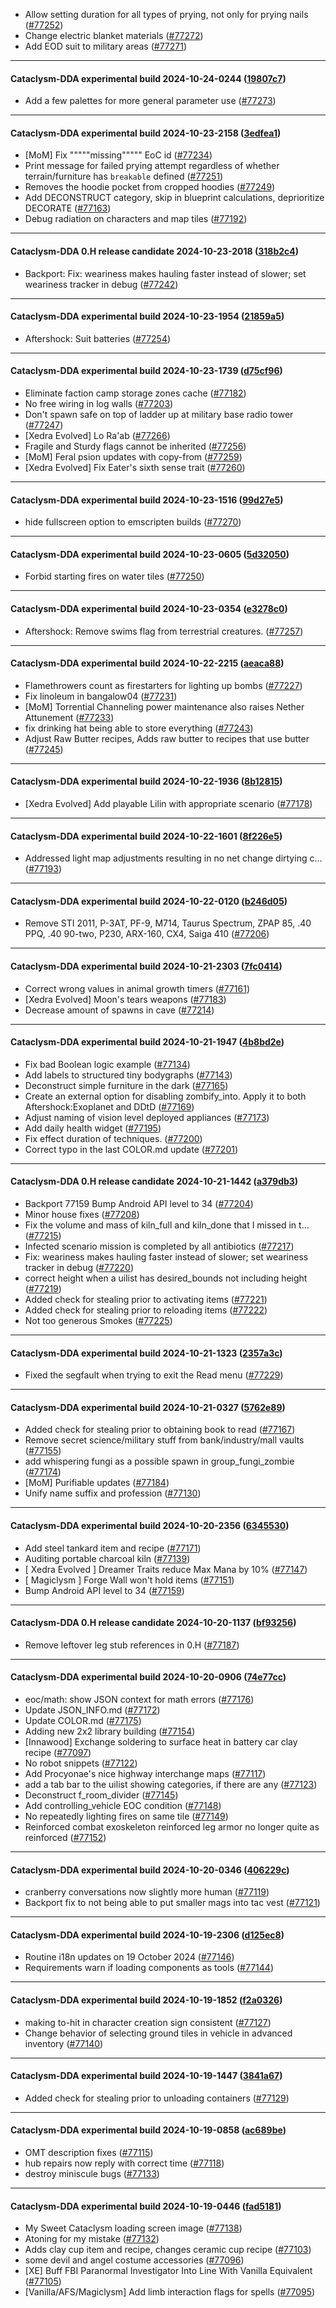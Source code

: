 * Allow setting duration for all types of prying, not only for prying nails ([#77252](https://github.com/CleverRaven/Cataclysm-DDA/pull/77252))
* Change electric blanket materials ([#77272](https://github.com/CleverRaven/Cataclysm-DDA/pull/77272))
* Add EOD suit to military areas ([#77271](https://github.com/CleverRaven/Cataclysm-DDA/pull/77271))

---

#### Cataclysm-DDA experimental build 2024-10-24-0244 ([19807c7](https://github.com/CleverRaven/Cataclysm-DDA/releases/tag/cdda-experimental-2024-10-24-0244))

* Add a few palettes for more general parameter use ([#77273](https://github.com/CleverRaven/Cataclysm-DDA/pull/77273))

---

#### Cataclysm-DDA experimental build 2024-10-23-2158 ([3edfea1](https://github.com/CleverRaven/Cataclysm-DDA/releases/tag/cdda-experimental-2024-10-23-2158))

* [MoM] Fix """""missing""""" EoC id ([#77234](https://github.com/CleverRaven/Cataclysm-DDA/pull/77234))
* Print message for failed prying attempt regardless of whether terrain/furniture has `breakable` defined ([#77251](https://github.com/CleverRaven/Cataclysm-DDA/pull/77251))
* Removes the hoodie pocket from cropped hoodies ([#77249](https://github.com/CleverRaven/Cataclysm-DDA/pull/77249))
* Add DECONSTRUCT category, skip in blueprint calculations, deprioritize DECORATE ([#77163](https://github.com/CleverRaven/Cataclysm-DDA/pull/77163))
* Debug radiation on characters and map tiles ([#77192](https://github.com/CleverRaven/Cataclysm-DDA/pull/77192))

---

#### Cataclysm-DDA 0.H release candidate 2024-10-23-2018 ([318b2c4](https://github.com/CleverRaven/Cataclysm-DDA/releases/tag/cdda-0.H-2024-10-23-2018))

* Backport: Fix: weariness makes hauling faster instead of slower; set weariness tracker in debug ([#77242](https://github.com/CleverRaven/Cataclysm-DDA/pull/77242))

---

#### Cataclysm-DDA experimental build 2024-10-23-1954 ([21859a5](https://github.com/CleverRaven/Cataclysm-DDA/releases/tag/cdda-experimental-2024-10-23-1954))

* Aftershock: Suit batteries ([#77254](https://github.com/CleverRaven/Cataclysm-DDA/pull/77254))

---

#### Cataclysm-DDA experimental build 2024-10-23-1739 ([d75cf96](https://github.com/CleverRaven/Cataclysm-DDA/releases/tag/cdda-experimental-2024-10-23-1739))

* Eliminate faction camp storage zones cache ([#77182](https://github.com/CleverRaven/Cataclysm-DDA/pull/77182))
* No free wiring in log walls ([#77203](https://github.com/CleverRaven/Cataclysm-DDA/pull/77203))
* Don't spawn safe on top of ladder up at military base radio tower ([#77247](https://github.com/CleverRaven/Cataclysm-DDA/pull/77247))
* [Xedra Evolved] Lo Ra'ab ([#77266](https://github.com/CleverRaven/Cataclysm-DDA/pull/77266))
* Fragile and Sturdy flags cannot be inherited ([#77256](https://github.com/CleverRaven/Cataclysm-DDA/pull/77256))
* [MoM] Feral psion updates with copy-from ([#77259](https://github.com/CleverRaven/Cataclysm-DDA/pull/77259))
* [Xedra Evolved] Fix Eater's sixth sense trait ([#77260](https://github.com/CleverRaven/Cataclysm-DDA/pull/77260))

---

#### Cataclysm-DDA experimental build 2024-10-23-1516 ([99d27e5](https://github.com/CleverRaven/Cataclysm-DDA/releases/tag/cdda-experimental-2024-10-23-1516))

* hide fullscreen option to emscripten builds ([#77270](https://github.com/CleverRaven/Cataclysm-DDA/pull/77270))

---

#### Cataclysm-DDA experimental build 2024-10-23-0605 ([5d32050](https://github.com/CleverRaven/Cataclysm-DDA/releases/tag/cdda-experimental-2024-10-23-0605))

* Forbid starting fires on water tiles ([#77250](https://github.com/CleverRaven/Cataclysm-DDA/pull/77250))

---

#### Cataclysm-DDA experimental build 2024-10-23-0354 ([e3278c0](https://github.com/CleverRaven/Cataclysm-DDA/releases/tag/cdda-experimental-2024-10-23-0354))

* Aftershock: Remove swims flag from terrestrial creatures. ([#77257](https://github.com/CleverRaven/Cataclysm-DDA/pull/77257))

---

#### Cataclysm-DDA experimental build 2024-10-22-2215 ([aeaca88](https://github.com/CleverRaven/Cataclysm-DDA/releases/tag/cdda-experimental-2024-10-22-2215))

* Flamethrowers count as firestarters for lighting up bombs ([#77227](https://github.com/CleverRaven/Cataclysm-DDA/pull/77227))
* Fix linoleum in bangalow04 ([#77231](https://github.com/CleverRaven/Cataclysm-DDA/pull/77231))
* [MoM] Torrential Channeling power maintenance also raises Nether Attunement ([#77233](https://github.com/CleverRaven/Cataclysm-DDA/pull/77233))
* fix drinking hat being able to store everything ([#77243](https://github.com/CleverRaven/Cataclysm-DDA/pull/77243))
* Adjust Raw Butter recipes, Adds raw butter to recipes that use butter ([#77245](https://github.com/CleverRaven/Cataclysm-DDA/pull/77245))

---

#### Cataclysm-DDA experimental build 2024-10-22-1936 ([8b12815](https://github.com/CleverRaven/Cataclysm-DDA/releases/tag/cdda-experimental-2024-10-22-1936))

* [Xedra Evolved] Add playable Lilin with appropriate scenario ([#77178](https://github.com/CleverRaven/Cataclysm-DDA/pull/77178))

---

#### Cataclysm-DDA experimental build 2024-10-22-1601 ([8f226e5](https://github.com/CleverRaven/Cataclysm-DDA/releases/tag/cdda-experimental-2024-10-22-1601))

* Addressed light map adjustments resulting in no net change dirtying c… ([#77193](https://github.com/CleverRaven/Cataclysm-DDA/pull/77193))

---

#### Cataclysm-DDA experimental build 2024-10-22-0120 ([b246d05](https://github.com/CleverRaven/Cataclysm-DDA/releases/tag/cdda-experimental-2024-10-22-0120))

* Remove STI 2011, P-3AT, PF-9, M714, Taurus Spectrum, ZPAP 85, .40 PPQ, .40 90-two, P230, ARX-160, CX4, Saiga 410 ([#77206](https://github.com/CleverRaven/Cataclysm-DDA/pull/77206))

---

#### Cataclysm-DDA experimental build 2024-10-21-2303 ([7fc0414](https://github.com/CleverRaven/Cataclysm-DDA/releases/tag/cdda-experimental-2024-10-21-2303))

* Correct wrong values in animal growth timers ([#77161](https://github.com/CleverRaven/Cataclysm-DDA/pull/77161))
* [Xedra Evolved] Moon's tears weapons ([#77183](https://github.com/CleverRaven/Cataclysm-DDA/pull/77183))
* Decrease amount of spawns in cave ([#77214](https://github.com/CleverRaven/Cataclysm-DDA/pull/77214))

---

#### Cataclysm-DDA experimental build 2024-10-21-1947 ([4b8bd2e](https://github.com/CleverRaven/Cataclysm-DDA/releases/tag/cdda-experimental-2024-10-21-1947))

* Fix bad Boolean logic example ([#77134](https://github.com/CleverRaven/Cataclysm-DDA/pull/77134))
* Add labels to structured tiny bodygraphs ([#77143](https://github.com/CleverRaven/Cataclysm-DDA/pull/77143))
* Deconstruct simple furniture in the dark ([#77165](https://github.com/CleverRaven/Cataclysm-DDA/pull/77165))
* Create an external option for disabling zombify_into. Apply it to both Aftershock:Exoplanet and DDtD ([#77169](https://github.com/CleverRaven/Cataclysm-DDA/pull/77169))
* Adjust naming of vision level deployed appliances ([#77173](https://github.com/CleverRaven/Cataclysm-DDA/pull/77173))
* Add daily health widget ([#77195](https://github.com/CleverRaven/Cataclysm-DDA/pull/77195))
* Fix effect duration of techniques. ([#77200](https://github.com/CleverRaven/Cataclysm-DDA/pull/77200))
* Correct typo in the last COLOR.md update ([#77201](https://github.com/CleverRaven/Cataclysm-DDA/pull/77201))

---

#### Cataclysm-DDA 0.H release candidate 2024-10-21-1442 ([a379db3](https://github.com/CleverRaven/Cataclysm-DDA/releases/tag/cdda-0.H-2024-10-21-1442))

* Backport 77159 Bump Android API level to 34 ([#77204](https://github.com/CleverRaven/Cataclysm-DDA/pull/77204))
* Minor house fixes ([#77208](https://github.com/CleverRaven/Cataclysm-DDA/pull/77208))
* Fix the volume and mass of kiln_full and kiln_done that I missed in t… ([#77215](https://github.com/CleverRaven/Cataclysm-DDA/pull/77215))
* Infected scenario mission is completed by all antibiotics ([#77217](https://github.com/CleverRaven/Cataclysm-DDA/pull/77217))
* Fix: weariness makes hauling faster instead of slower; set weariness tracker in debug ([#77220](https://github.com/CleverRaven/Cataclysm-DDA/pull/77220))
* correct height when a uilist has desired_bounds not including height ([#77219](https://github.com/CleverRaven/Cataclysm-DDA/pull/77219))
* Added check for stealing prior to activating items ([#77221](https://github.com/CleverRaven/Cataclysm-DDA/pull/77221))
* Added check for stealing prior to reloading items ([#77222](https://github.com/CleverRaven/Cataclysm-DDA/pull/77222))
* Not too generous Smokes ([#77225](https://github.com/CleverRaven/Cataclysm-DDA/pull/77225))

---

#### Cataclysm-DDA experimental build 2024-10-21-1323 ([2357a3c](https://github.com/CleverRaven/Cataclysm-DDA/releases/tag/cdda-experimental-2024-10-21-1323))

* Fixed the segfault when trying to exit the Read menu ([#77229](https://github.com/CleverRaven/Cataclysm-DDA/pull/77229))

---

#### Cataclysm-DDA experimental build 2024-10-21-0327 ([5762e89](https://github.com/CleverRaven/Cataclysm-DDA/releases/tag/cdda-experimental-2024-10-21-0327))

* Added check for stealing prior to obtaining book to read ([#77167](https://github.com/CleverRaven/Cataclysm-DDA/pull/77167))
* Remove secret science/military stuff from bank/industry/mall vaults ([#77155](https://github.com/CleverRaven/Cataclysm-DDA/pull/77155))
* add whispering fungi as a possible spawn in group_fungi_zombie ([#77174](https://github.com/CleverRaven/Cataclysm-DDA/pull/77174))
* [MoM] Purifiable updates ([#77184](https://github.com/CleverRaven/Cataclysm-DDA/pull/77184))
* Unify name suffix and profession ([#77130](https://github.com/CleverRaven/Cataclysm-DDA/pull/77130))

---

#### Cataclysm-DDA experimental build 2024-10-20-2356 ([6345530](https://github.com/CleverRaven/Cataclysm-DDA/releases/tag/cdda-experimental-2024-10-20-2356))

* Add steel tankard item and recipe ([#77171](https://github.com/CleverRaven/Cataclysm-DDA/pull/77171))
* Auditing portable charcoal kiln ([#77139](https://github.com/CleverRaven/Cataclysm-DDA/pull/77139))
* [ Xedra Evolved ] Dreamer Traits reduce Max Mana by 10% ([#77147](https://github.com/CleverRaven/Cataclysm-DDA/pull/77147))
* [ Magiclysm ] Forge Wall won't hold items ([#77151](https://github.com/CleverRaven/Cataclysm-DDA/pull/77151))
* Bump Android API level to 34 ([#77159](https://github.com/CleverRaven/Cataclysm-DDA/pull/77159))

---

#### Cataclysm-DDA 0.H release candidate 2024-10-20-1137 ([bf93256](https://github.com/CleverRaven/Cataclysm-DDA/releases/tag/cdda-0.H-2024-10-20-1137))

* Remove leftover leg stub references in 0.H ([#77187](https://github.com/CleverRaven/Cataclysm-DDA/pull/77187))

---

#### Cataclysm-DDA experimental build 2024-10-20-0906 ([74e77cc](https://github.com/CleverRaven/Cataclysm-DDA/releases/tag/cdda-experimental-2024-10-20-0906))

* eoc/math: show JSON context for math errors ([#77176](https://github.com/CleverRaven/Cataclysm-DDA/pull/77176))
* Update JSON_INFO.md ([#77172](https://github.com/CleverRaven/Cataclysm-DDA/pull/77172))
* Update COLOR.md ([#77175](https://github.com/CleverRaven/Cataclysm-DDA/pull/77175))
* Adding new 2x2 library building ([#77154](https://github.com/CleverRaven/Cataclysm-DDA/pull/77154))
* [Innawood] Exchange soldering to surface heat in battery car clay recipe ([#77097](https://github.com/CleverRaven/Cataclysm-DDA/pull/77097))
* No robot snippets ([#77122](https://github.com/CleverRaven/Cataclysm-DDA/pull/77122))
* Add Procyonae's nice highway interchange maps ([#77117](https://github.com/CleverRaven/Cataclysm-DDA/pull/77117))
* add a tab bar to the uilist showing categories, if there are any ([#77123](https://github.com/CleverRaven/Cataclysm-DDA/pull/77123))
* Deconstruct f_room_divider ([#77145](https://github.com/CleverRaven/Cataclysm-DDA/pull/77145))
* Add controlling_vehicle EOC condition ([#77148](https://github.com/CleverRaven/Cataclysm-DDA/pull/77148))
* No repeatedly lighting fires on same tile ([#77149](https://github.com/CleverRaven/Cataclysm-DDA/pull/77149))
* Reinforced combat exoskeleton reinforced leg armor no longer quite as reinforced ([#77152](https://github.com/CleverRaven/Cataclysm-DDA/pull/77152))

---

#### Cataclysm-DDA experimental build 2024-10-20-0346 ([406229c](https://github.com/CleverRaven/Cataclysm-DDA/releases/tag/cdda-experimental-2024-10-20-0346))

* cranberry conversations now slightly more human ([#77119](https://github.com/CleverRaven/Cataclysm-DDA/pull/77119))
* Backport fix to not being able to put smaller mags into tac vest ([#77121](https://github.com/CleverRaven/Cataclysm-DDA/pull/77121))

---

#### Cataclysm-DDA experimental build 2024-10-19-2306 ([d125ec8](https://github.com/CleverRaven/Cataclysm-DDA/releases/tag/cdda-experimental-2024-10-19-2306))

* Routine i18n updates on 19 October 2024 ([#77146](https://github.com/CleverRaven/Cataclysm-DDA/pull/77146))
* Requirements warn if loading components as tools ([#77144](https://github.com/CleverRaven/Cataclysm-DDA/pull/77144))

---

#### Cataclysm-DDA experimental build 2024-10-19-1852 ([f2a0326](https://github.com/CleverRaven/Cataclysm-DDA/releases/tag/cdda-experimental-2024-10-19-1852))

* making to-hit in character creation sign consistent ([#77127](https://github.com/CleverRaven/Cataclysm-DDA/pull/77127))
* Change behavior of selecting ground tiles in vehicle in advanced inventory ([#77140](https://github.com/CleverRaven/Cataclysm-DDA/pull/77140))

---

#### Cataclysm-DDA experimental build 2024-10-19-1447 ([3841a67](https://github.com/CleverRaven/Cataclysm-DDA/releases/tag/cdda-experimental-2024-10-19-1447))

* Added check for stealing prior to unloading containers ([#77129](https://github.com/CleverRaven/Cataclysm-DDA/pull/77129))

---

#### Cataclysm-DDA experimental build 2024-10-19-0858 ([ac689be](https://github.com/CleverRaven/Cataclysm-DDA/releases/tag/cdda-experimental-2024-10-19-0858))

* OMT description fixes ([#77115](https://github.com/CleverRaven/Cataclysm-DDA/pull/77115))
* hub repairs now reply with correct time ([#77118](https://github.com/CleverRaven/Cataclysm-DDA/pull/77118))
* destroy miniscule bugs ([#77133](https://github.com/CleverRaven/Cataclysm-DDA/pull/77133))

---

#### Cataclysm-DDA experimental build 2024-10-19-0446 ([fad5181](https://github.com/CleverRaven/Cataclysm-DDA/releases/tag/cdda-experimental-2024-10-19-0446))

* My Sweet Cataclysm loading screen image ([#77138](https://github.com/CleverRaven/Cataclysm-DDA/pull/77138))
* Atoning for my mistake ([#77132](https://github.com/CleverRaven/Cataclysm-DDA/pull/77132))
* Adds clay cup item and recipe, changes ceramic cup recipe ([#77103](https://github.com/CleverRaven/Cataclysm-DDA/pull/77103))
* some devil and angel costume accessories ([#77096](https://github.com/CleverRaven/Cataclysm-DDA/pull/77096))
* [XE] Buff FBI Paranormal Investigator Into Line With Vanilla Equivalent ([#77105](https://github.com/CleverRaven/Cataclysm-DDA/pull/77105))
* [Vanilla/AFS/Magiclysm] Add limb interaction flags for spells  ([#77095](https://github.com/CleverRaven/Cataclysm-DDA/pull/77095))

